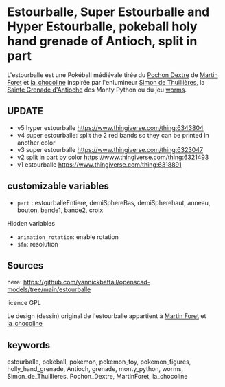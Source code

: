 # Estourballe, Super Estourballe and Hyper Estourballe, pokeball holy hand grenade of Antioch, split in part

L'estourballe est une Pokéball médiévale tirée
du [Pochon Dextre](https://simondethuillieres.com/product/le-pochon-dextre/)
de [Martin Foret](https://twitter.com/MartinForet) et [la_chocoline](https://instagram.com/la_chocoline/)
inspirée par l'enlumineur [Simon de Thuillières](https://www.instagram.com/simondethuillieres/),
la [Sainte Grenade d'Antioche](https://fr.wikipedia.org/wiki/Sainte_Grenade_d%27Antioche) des Monty Python ou du
jeu [worms](https://worms.fandom.com/wiki/Holy_Hand_Grenade).

## UPDATE

- v5 hyper estourballe https://www.thingiverse.com/thing:6343804
- v4 super estourballe: split the 2 red bands so they can be printed in another color
- v3 super estourballe https://www.thingiverse.com/thing:6323047
- v2 split in part by color https://www.thingiverse.com/thing:6321493
- v1 estourballe https://www.thingiverse.com/thing:6318891

## customizable variables

- `part` : estourballeEntiere, demiSphereBas, demiSpherehaut, anneau, bouton, bande1, bande2, croix

Hidden variables

- `animation_rotation`: enable rotation
- `$fn`: resolution

## Sources

here: https://github.com/yannickbattail/openscad-models/tree/main/estourballe

licence GPL

Le design (dessin) original de l'estourballe appartient à [Martin Foret](https://twitter.com/MartinForet)
et [la_chocoline](https://instagram.com/la_chocoline/)

## keywords

estourballe, pokeball, pokemon, pokemon_toy, pokemon_figures, holly_hand_grenade, Antioch, grenade, monty_python, worms,
Simon_de_Thuillieres, Pochon_Dextre, MartinForet, la_chocoline
